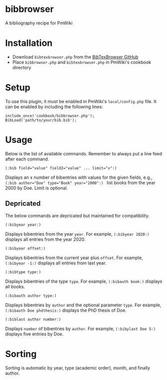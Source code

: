 # bibbrowser
A bibliography recipe for PmWiki

# Installation
  * Download `bibtexbrowser.php` from the [BibTexBrowser GitHub](https://github.com/monperrus/bibtexbrowser)
  * Place `bibbrowser.php` and `bibtexbrowser.php` in PmWiki's cookbook directory

# Setup
To use this plugin, it must be enabled in PmWiki's `local/config.php` file. It can be enabled by including the following lines:
```
include_once('cookbook/bibbrowser.php');
BibLoad('path/to/your/bib.bib');
```

# Usage
Below is the list of available commands. Remember to always put a line feed after each command.

```
(:bib field="value" field2="value" ... limit="x":)
```

Displays an x number of bibentries with values for the given fields, e.g., `(:bib author="Doe" type="Book" year="2000":) ` list books from the year 2000 by Doe.
Limit is optional.


## Depricated

The below commands are depricated but maintained for compatibility.

```
(:bibyear year:)
```
Displays bibentries from the year `year`. For example, `(:bibyear 2020:)` displays all entries from the year 2020.

```
(:bibyear offset:)
```
Displays bibentries from the current year plus `offset`. For example, `(:bibyear -1:)` displays all entries from last year.

```
(:bibtype type:)
```
Displays bibentries of the type `type`. For example, `(:bibauth book:)` displays all books.

```
(:bibauth author type:)
```
Displays bibentries by `author` and the optional parameter `type`. For example, `(:bibauth Doe phdthesis:)` displays the PhD thesis of Doe.

```
(:biblast author number:)
```
Displays `number` of bibentries by `author`. For example, `(:bibylast Doe 5:)` displays five entries by Doe.

# Sorting
Sorting is automatic by year, type (academic order), month, and finally author.
